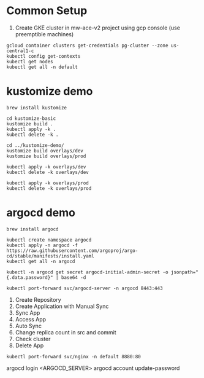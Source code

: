 # Common Setup
1. Create GKE cluster in mw-ace-v2 project using gcp console (use preemptible machines)
```
gcloud container clusters get-credentials pg-cluster --zone us-central1-c
kubectl config get-contexts
kubectl get nodes
kubectl get all -n default
```

# kustomize demo
```
brew install kustomize
```

```
cd kustomize-basic
kustomize build .
kubectl apply -k .
kubectl delete -k .
```

```
cd ../kustomize-demo/ 
kustomize build overlays/dev
kustomize build overlays/prod

kubectl apply -k overlays/dev
kubectl delete -k overlays/dev

kubectl apply -k overlays/prod
kubectl delete -k overlays/prod
```


# argocd demo
```
brew install argocd
```

```
kubectl create namespace argocd
kubectl apply -n argocd -f https://raw.githubusercontent.com/argoproj/argo-cd/stable/manifests/install.yaml
kubectl get all -n argocd
```

```
kubectl -n argocd get secret argocd-initial-admin-secret -o jsonpath="{.data.password}" | base64 -d
```

```
kubectl port-forward svc/argocd-server -n argocd 8443:443
```

1. Create Repository
2. Create Application with Manual Sync
3. Sync App
4. Access App
5. Auto Sync   
6. Change replica count in src and commit
7. Check cluster   
8. Delete App


```
kubectl port-forward svc/nginx -n default 8880:80
```

argocd login <ARGOCD_SERVER>
argocd account update-password
